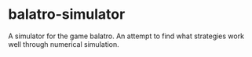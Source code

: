 # balatro-simulator
A simulator for the game balatro. An attempt to find what strategies work well through numerical simulation.
